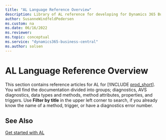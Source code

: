 ```yaml
---
title: "AL Language Reference Overview"
description: Library of AL reference for developing for Dynamics 365 Business Central
author: SusanneWindfeldPedersen
ms.custom: na
ms.date: 06/16/2022
ms.reviewer: 
ms.topic: conceptual
ms.service: "dynamics365-business-central"
ms.author: solsen
---
```


# AL Language Reference Overview

This section contains reference articles for AL for [!INCLUDE [prod_short](includes/prod_short.md)]. You will find the documentation divided into groups; diagnostics, AVS diagnostics, data types and methods, method attributes, properties, and triggers. Use **Filter by title** in the upper left corner to search, if you already know the name of a method, trigger, or have a diagnostics error number.

## See Also

[Get started with AL](devenv-getting-started.md)